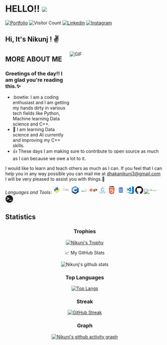 HELLO!! <img src="https://media.giphy.com/media/hvRJCLFzcasrR4ia7z/giphy.gif" width="25px">
======
[![Portfolio](https://img.shields.io/website?color=blue&label=Portfolio&style=flat&up_message=Online&url=https://NikunjDhaka.github.io/portfolio/)](https://NikunjDhaka.github.io/portfolio/)
![Visitor Count](https://komarev.com/ghpvc/?username=NikunjDhaka&color=blue&logo=flat)
[![Linkedin](https://img.shields.io/badge/NikunjDhaka-black?style=flat&logo=Linkedin&logoColor=blue&link=https:https://www.linkedin.com/in/nikunj-dhaka-29b066170/)](https://www.linkedin.com/in/nikunj-dhaka-29b066170/)
[![Instagram](https://img.shields.io/badge/NikunjDhaka-black?style=flat&logo=Instagram&logoColor=pink&target=_blank&link=https://www.instagram.com/vsnikunjdhaka/)](https://www.instagram.com/vsnikunjdhaka/)
<br>

Hi, It's Nikunj !  :v:
-----------------------------------------------------------
<img align="right" alt="GIF" src="https://media.tenor.com/images/d1d7f6ef9cf24497a9d61b0a83a0f50e/tenor.gif" width="300" height="280"/>
  
## MORE ABOUT ME

### Greetings of the day!! I am glad you're reading this.:sparkles:

- :bowtie: I am a coding enthusiast and I am getting my hands dirty in various tech fields like Python, Machine learning Data science and C++.
- :dart: I am learning Data science and AI currently and improving my C++ skills.
- :+1: These days I am making sure to contribute to open source as much as I can because we owe a lot to it.

I would like to learn and teach others as much as I can. If you feel that I can help you in any way possible you can mail me at <a href="mailto:dhakanikunj3@gmail.com">dhakanikunj3@gmail.com</a> <BR>
I will be very pleased to assist you with things.:information_desk_person:

*Languages and Tools:* 
<code><img height="25" src="https://raw.githubusercontent.com/github/explore/80688e429a7d4ef2fca1e82350fe8e3517d3494d/topics/python/python.png"></code>
<code><img height="25" src="https://raw.githubusercontent.com/github/explore/80688e429a7d4ef2fca1e82350fe8e3517d3494d/topics/java/java.png"></code>
<code><img height="25" src="https://raw.githubusercontent.com/github/explore/80688e429a7d4ef2fca1e82350fe8e3517d3494d/topics/cpp/cpp.png"></code>
<code><img height="25" src="https://raw.githubusercontent.com/github/explore/80688e429a7d4ef2fca1e82350fe8e3517d3494d/topics/mysql/mysql.png"></code>
<code><img height="25" src="https://raw.githubusercontent.com/github/explore/80688e429a7d4ef2fca1e82350fe8e3517d3494d/topics/git/git.png"></code>
<code><img height="25" src="https://raw.githubusercontent.com/github/explore/80688e429a7d4ef2fca1e82350fe8e3517d3494d/topics/c/c.png"></code>
<code><img height="25" src="https://raw.githubusercontent.com/github/explore/80688e429a7d4ef2fca1e82350fe8e3517d3494d/topics/html/html.png"></code>
<code><img height="25" src="https://raw.githubusercontent.com/github/explore/80688e429a7d4ef2fca1e82350fe8e3517d3494d/topics/sql/sql.png"></code>
<code><img height="25" src="https://raw.githubusercontent.com/github/explore/80688e429a7d4ef2fca1e82350fe8e3517d3494d/topics/visual-studio-code/visual-studio-code.png"></code>
<code><img height="25" src="https://raw.githubusercontent.com/github/explore/78df643247d429f6cc873026c0622819ad797942/topics/github/github.png"></code>
<code><img height="25" src="https://github.com/melanieshi0120/melanieshi0120/blob/master/images/tableau.jpg"></code>
<code><img height="25" src="https://raw.githubusercontent.com/github/explore/80688e429a7d4ef2fca1e82350fe8e3517d3494d/topics/mongodb/mongodb.png"></code>
<code><img height="25" src="https://raw.githubusercontent.com/github/explore/80688e429a7d4ef2fca1e82350fe8e3517d3494d/topics/terminal/terminal.png"></code>

## Statistics

<div align="center">
  

  ### Trophies

  [![Nikunj's Trophy](https://github-profile-trophy.vercel.app/?username=NikunjDhaka&row=1&column=7&margin-w=5&no-frame=true&theme=dracula)](https://github-profile-trophy.vercel.app/?username=NikunjDhaka&row=1&column=7&margin-w=5&no-frame=true&theme=dracula)

 📈 My GitHub Stats
 
![Nikunj's github stats](https://github-readme-stats.vercel.app/api?username=NikunjDhaka&show_icons=true&theme=radical)

  ### Top Languages

  [![Top Langs](https://github-readme-stats.vercel.app/api/top-langs/?username=NikunjDhaka&count_private=true&include_all_commits=true&layout=compact&theme=dracula)](https://github-readme-stats.vercel.app/api/top-langs/?username=NikunjDhaka&count_private=true&include_all_commits=true&layout=compact&theme=dracula)

  ### Streak

  [![GitHub Streak](https://github-readme-streak-stats.herokuapp.com/?user=NikunjDhaka&theme=dracula)](https://git.io/streak-stats)

  ### Graph

  [![Nikunj's github activity graph](https://activity-graph.herokuapp.com/graph?username=NikunjDhaka&theme=dracula)](https://activity-graph.herokuapp.com/graph?username=NikunjDhaka&theme=dracula)

